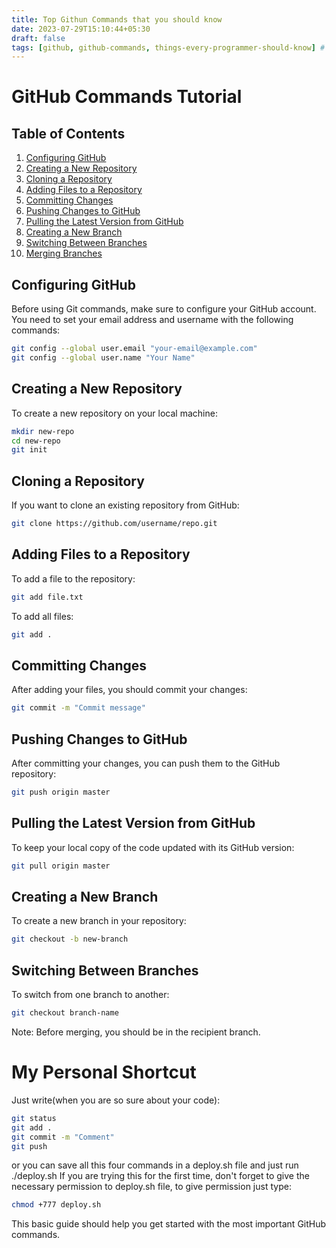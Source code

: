 ```yaml
---
title: Top Githun Commands that you should know
date: 2023-07-29T15:10:44+05:30
draft: false
tags: [github, github-commands, things-every-programmer-should-know] # tags nams should always be lowercase
---
```


# GitHub Commands Tutorial

## Table of Contents
1. [Configuring GitHub](#configuring-github)
2. [Creating a New Repository](#creating-a-new-repository)
3. [Cloning a Repository](#cloning-a-repository)
4. [Adding Files to a Repository](#adding-files-to-a-repository)
5. [Committing Changes](#committing-changes)
6. [Pushing Changes to GitHub](#pushing-changes-to-github)
7. [Pulling the Latest Version from GitHub](#pulling-the-latest-version-from-github)
8. [Creating a New Branch](#creating-a-new-branch)
9. [Switching Between Branches](#switching-between-branches)
10. [Merging Branches](#merging-branches)


## Configuring GitHub
Before using Git commands, make sure to configure your GitHub account. You need to set your email address and username with the following commands:

```bash
git config --global user.email "your-email@example.com"
git config --global user.name "Your Name"
```

## Creating a New Repository
To create a new repository on your local machine:
```bash
mkdir new-repo
cd new-repo
git init
```

## Cloning a Repository
If you want to clone an existing repository from GitHub:
```bash
git clone https://github.com/username/repo.git

```

## Adding Files to a Repository
To add a file to the repository:
```bash
git add file.txt
```
To add all files:

```bash
git add .
```
## Committing Changes
After adding your files, you should commit your changes:
```bash
git commit -m "Commit message"
```

## Pushing Changes to GitHub
After committing your changes, you can push them to the GitHub repository:
```bash
git push origin master
```

## Pulling the Latest Version from GitHub
To keep your local copy of the code updated with its GitHub version:

```bash
git pull origin master
```


## Creating a New Branch
To create a new branch in your repository:
```bash
git checkout -b new-branch
```

## Switching Between Branches
To switch from one branch to another:

```bash
git checkout branch-name
```

Note: Before merging, you should be in the recipient branch.

# My Personal Shortcut

Just write(when you are so sure about your code):

```bash
git status
git add .
git commit -m "Comment"
git push
```
or you can save all this four commands in a deploy.sh file and just run ./deploy.sh 
If you are trying this for the first time, don't forget to give the necessary permission to deploy.sh file, to give permission just type:

```bash
chmod +777 deploy.sh
```

This basic guide should help you get started with the most important GitHub commands.


